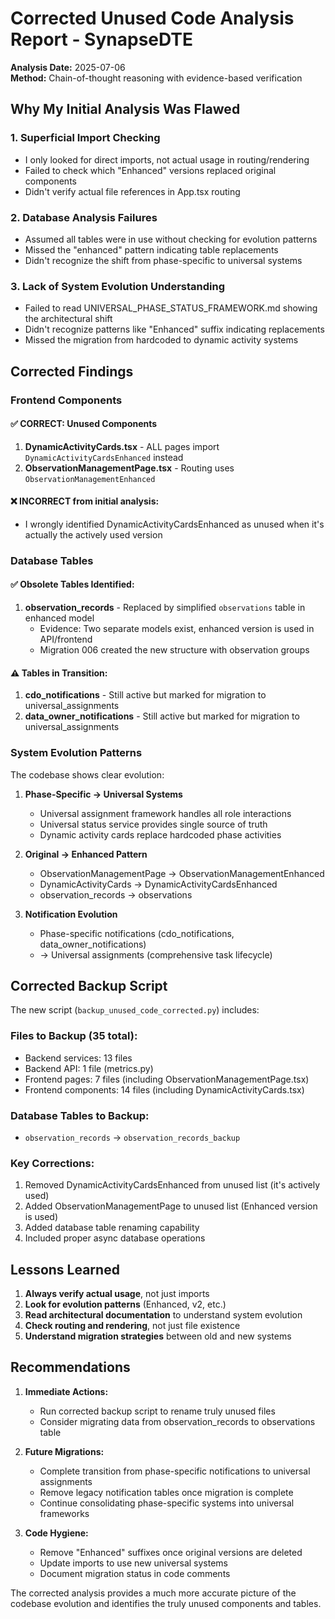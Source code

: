 # Corrected Unused Code Analysis Report - SynapseDTE

**Analysis Date:** 2025-07-06  
**Method:** Chain-of-thought reasoning with evidence-based verification

## Why My Initial Analysis Was Flawed

### 1. **Superficial Import Checking**
- I only looked for direct imports, not actual usage in routing/rendering
- Failed to check which "Enhanced" versions replaced original components
- Didn't verify actual file references in App.tsx routing

### 2. **Database Analysis Failures**
- Assumed all tables were in use without checking for evolution patterns
- Missed the "enhanced" pattern indicating table replacements
- Didn't recognize the shift from phase-specific to universal systems

### 3. **Lack of System Evolution Understanding**
- Failed to read UNIVERSAL_PHASE_STATUS_FRAMEWORK.md showing the architectural shift
- Didn't recognize patterns like "Enhanced" suffix indicating replacements
- Missed the migration from hardcoded to dynamic activity systems

## Corrected Findings

### Frontend Components

#### ✅ CORRECT: Unused Components
1. **DynamicActivityCards.tsx** - ALL pages import `DynamicActivityCardsEnhanced` instead
2. **ObservationManagementPage.tsx** - Routing uses `ObservationManagementEnhanced`

#### ❌ INCORRECT from initial analysis:
- I wrongly identified DynamicActivityCardsEnhanced as unused when it's actually the actively used version

### Database Tables

#### ✅ Obsolete Tables Identified:
1. **observation_records** - Replaced by simplified `observations` table in enhanced model
   - Evidence: Two separate models exist, enhanced version is used in API/frontend
   - Migration 006 created the new structure with observation groups

#### ⚠️ Tables in Transition:
1. **cdo_notifications** - Still active but marked for migration to universal_assignments
2. **data_owner_notifications** - Still active but marked for migration to universal_assignments

### System Evolution Patterns

The codebase shows clear evolution:

1. **Phase-Specific → Universal Systems**
   - Universal assignment framework handles all role interactions
   - Universal status service provides single source of truth
   - Dynamic activity cards replace hardcoded phase activities

2. **Original → Enhanced Pattern**
   - ObservationManagementPage → ObservationManagementEnhanced
   - DynamicActivityCards → DynamicActivityCardsEnhanced
   - observation_records → observations

3. **Notification Evolution**
   - Phase-specific notifications (cdo_notifications, data_owner_notifications)
   - → Universal assignments (comprehensive task lifecycle)

## Corrected Backup Script

The new script (`backup_unused_code_corrected.py`) includes:

### Files to Backup (35 total):
- Backend services: 13 files
- Backend API: 1 file (metrics.py)
- Frontend pages: 7 files (including ObservationManagementPage.tsx)
- Frontend components: 14 files (including DynamicActivityCards.tsx)

### Database Tables to Backup:
- `observation_records` → `observation_records_backup`

### Key Corrections:
1. Removed DynamicActivityCardsEnhanced from unused list (it's actively used)
2. Added ObservationManagementPage to unused list (Enhanced version is used)
3. Added database table renaming capability
4. Included proper async database operations

## Lessons Learned

1. **Always verify actual usage**, not just imports
2. **Look for evolution patterns** (Enhanced, v2, etc.)
3. **Read architectural documentation** to understand system evolution
4. **Check routing and rendering**, not just file existence
5. **Understand migration strategies** between old and new systems

## Recommendations

1. **Immediate Actions:**
   - Run corrected backup script to rename truly unused files
   - Consider migrating data from observation_records to observations table
   
2. **Future Migrations:**
   - Complete transition from phase-specific notifications to universal assignments
   - Remove legacy notification tables once migration is complete
   - Continue consolidating phase-specific systems into universal frameworks

3. **Code Hygiene:**
   - Remove "Enhanced" suffixes once original versions are deleted
   - Update imports to use new universal systems
   - Document migration status in code comments

The corrected analysis provides a much more accurate picture of the codebase evolution and identifies the truly unused components and tables.